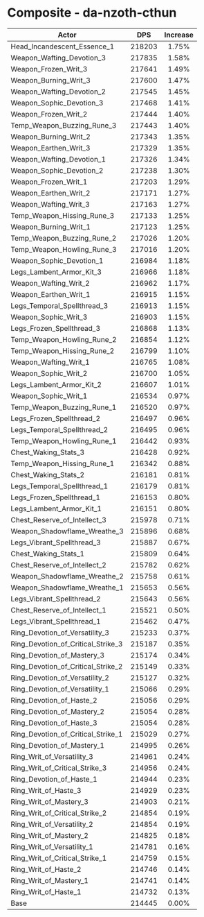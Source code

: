 # Composite - da-nzoth-cthun
| Actor | DPS | Increase |
|---|:---:|:---:|
|Head_Incandescent_Essence_1|218203|1.75%|
|Weapon_Wafting_Devotion_3|217835|1.58%|
|Weapon_Frozen_Writ_3|217641|1.49%|
|Weapon_Burning_Writ_3|217600|1.47%|
|Weapon_Wafting_Devotion_2|217545|1.45%|
|Weapon_Sophic_Devotion_3|217468|1.41%|
|Weapon_Frozen_Writ_2|217444|1.40%|
|Temp_Weapon_Buzzing_Rune_3|217443|1.40%|
|Weapon_Burning_Writ_2|217343|1.35%|
|Weapon_Earthen_Writ_3|217329|1.35%|
|Weapon_Wafting_Devotion_1|217326|1.34%|
|Weapon_Sophic_Devotion_2|217238|1.30%|
|Weapon_Frozen_Writ_1|217203|1.29%|
|Weapon_Earthen_Writ_2|217171|1.27%|
|Weapon_Wafting_Writ_3|217163|1.27%|
|Temp_Weapon_Hissing_Rune_3|217133|1.25%|
|Weapon_Burning_Writ_1|217123|1.25%|
|Temp_Weapon_Buzzing_Rune_2|217026|1.20%|
|Temp_Weapon_Howling_Rune_3|217016|1.20%|
|Weapon_Sophic_Devotion_1|216984|1.18%|
|Legs_Lambent_Armor_Kit_3|216966|1.18%|
|Weapon_Wafting_Writ_2|216962|1.17%|
|Weapon_Earthen_Writ_1|216915|1.15%|
|Legs_Temporal_Spellthread_3|216913|1.15%|
|Weapon_Sophic_Writ_3|216903|1.15%|
|Legs_Frozen_Spellthread_3|216868|1.13%|
|Temp_Weapon_Howling_Rune_2|216854|1.12%|
|Temp_Weapon_Hissing_Rune_2|216799|1.10%|
|Weapon_Wafting_Writ_1|216765|1.08%|
|Weapon_Sophic_Writ_2|216700|1.05%|
|Legs_Lambent_Armor_Kit_2|216607|1.01%|
|Weapon_Sophic_Writ_1|216534|0.97%|
|Temp_Weapon_Buzzing_Rune_1|216520|0.97%|
|Legs_Frozen_Spellthread_2|216497|0.96%|
|Legs_Temporal_Spellthread_2|216495|0.96%|
|Temp_Weapon_Howling_Rune_1|216442|0.93%|
|Chest_Waking_Stats_3|216428|0.92%|
|Temp_Weapon_Hissing_Rune_1|216342|0.88%|
|Chest_Waking_Stats_2|216181|0.81%|
|Legs_Temporal_Spellthread_1|216179|0.81%|
|Legs_Frozen_Spellthread_1|216153|0.80%|
|Legs_Lambent_Armor_Kit_1|216151|0.80%|
|Chest_Reserve_of_Intellect_3|215978|0.71%|
|Weapon_Shadowflame_Wreathe_3|215896|0.68%|
|Legs_Vibrant_Spellthread_3|215887|0.67%|
|Chest_Waking_Stats_1|215809|0.64%|
|Chest_Reserve_of_Intellect_2|215782|0.62%|
|Weapon_Shadowflame_Wreathe_2|215758|0.61%|
|Weapon_Shadowflame_Wreathe_1|215653|0.56%|
|Legs_Vibrant_Spellthread_2|215643|0.56%|
|Chest_Reserve_of_Intellect_1|215521|0.50%|
|Legs_Vibrant_Spellthread_1|215462|0.47%|
|Ring_Devotion_of_Versatility_3|215233|0.37%|
|Ring_Devotion_of_Critical_Strike_3|215187|0.35%|
|Ring_Devotion_of_Mastery_3|215174|0.34%|
|Ring_Devotion_of_Critical_Strike_2|215149|0.33%|
|Ring_Devotion_of_Versatility_2|215127|0.32%|
|Ring_Devotion_of_Versatility_1|215066|0.29%|
|Ring_Devotion_of_Haste_2|215056|0.29%|
|Ring_Devotion_of_Mastery_2|215054|0.28%|
|Ring_Devotion_of_Haste_3|215054|0.28%|
|Ring_Devotion_of_Critical_Strike_1|215029|0.27%|
|Ring_Devotion_of_Mastery_1|214995|0.26%|
|Ring_Writ_of_Versatility_3|214961|0.24%|
|Ring_Writ_of_Critical_Strike_3|214956|0.24%|
|Ring_Devotion_of_Haste_1|214944|0.23%|
|Ring_Writ_of_Haste_3|214929|0.23%|
|Ring_Writ_of_Mastery_3|214903|0.21%|
|Ring_Writ_of_Critical_Strike_2|214854|0.19%|
|Ring_Writ_of_Versatility_2|214854|0.19%|
|Ring_Writ_of_Mastery_2|214825|0.18%|
|Ring_Writ_of_Versatility_1|214781|0.16%|
|Ring_Writ_of_Critical_Strike_1|214759|0.15%|
|Ring_Writ_of_Haste_2|214746|0.14%|
|Ring_Writ_of_Mastery_1|214741|0.14%|
|Ring_Writ_of_Haste_1|214732|0.13%|
|Base|214445|0.00%|
